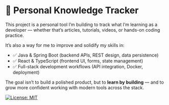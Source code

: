 # 🧠 Personal Knowledge Tracker

This project is a personal tool I’m building to track what I’m learning as a developer — whether that’s articles, tutorials, videos, or hands-on coding practice.

It’s also a way for me to improve and solidify my skills in:
- ✅ Java & Spring Boot (backend APIs, REST design, data persistence)
- ✅ React & TypeScript (frontend UI, forms, state management)
- ✅ Full-stack development workflows (API integration, Docker, deployment)

The goal isn’t to build a polished product, but to **learn by building** — and to grow more confident working with modern tools across the stack.


[![License: MIT](https://img.shields.io/badge/License-MIT-yellow.svg)](LICENSE)
